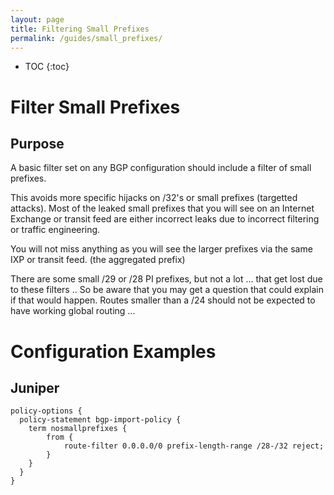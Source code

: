 ```yaml
---
layout: page
title: Filtering Small Prefixes
permalink: /guides/small_prefixes/
---
```


* TOC
{:toc}

# Filter Small Prefixes

## Purpose

A basic filter set on any BGP configuration should include a filter of small prefixes.

This avoids more specific hijacks on /32's or small prefixes (targetted attacks).
Most of the leaked small prefixes that you will see on an Internet Exchange or transit feed are either incorrect leaks due to incorrect filtering or traffic engineering.

You will not miss anything as you will see the larger prefixes via the same IXP or transit feed. (the aggregated prefix)

There are some small /29 or /28 PI prefixes, but not a lot ... that get lost due to these filters ..
So be aware that you may get a question that could explain if that would happen.
Routes smaller than a /24 should not be expected to have working global routing ...

# Configuration Examples

## Juniper

```
policy-options {
  policy-statement bgp-import-policy {
    term nosmallprefixes {
        from {
            route-filter 0.0.0.0/0 prefix-length-range /28-/32 reject;
        }
    }
  }
}
```
